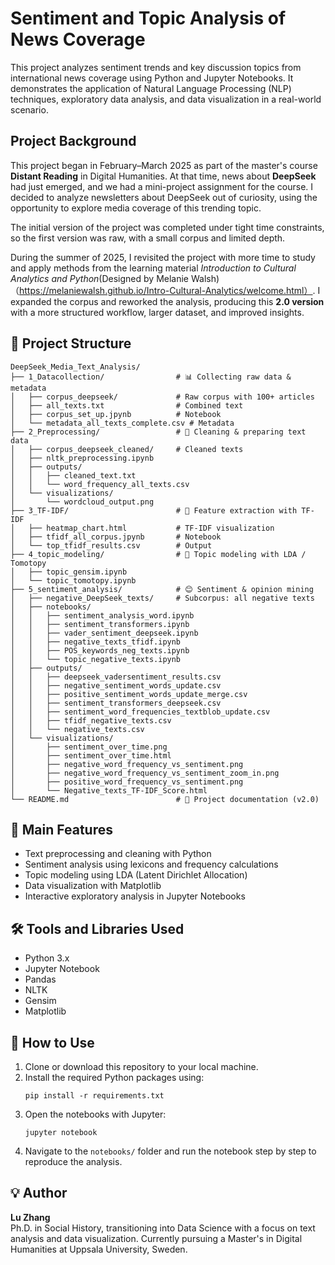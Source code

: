 # Sentiment and Topic Analysis of News Coverage

This project analyzes sentiment trends and key discussion topics from international news coverage using Python and Jupyter Notebooks. It demonstrates the application of Natural Language Processing (NLP) techniques, exploratory data analysis, and data visualization in a real-world scenario.

## Project Background

This project began in February–March 2025 as part of the master's course **Distant Reading** in Digital Humanities. At that time, news about **DeepSeek** had just emerged, and we had a mini-project assignment for the course. I decided to analyze newsletters about DeepSeek out of curiosity, using the opportunity to explore media coverage of this trending topic.

The initial version of the project was completed under tight time constraints, so the first version was raw, with a small corpus and limited depth.

During the summer of 2025, I revisited the project with more time to study and apply methods from the learning material *Introduction to Cultural Analytics and Python*(Designed by Melanie Walsh)（https://melaniewalsh.github.io/Intro-Cultural-Analytics/welcome.html）. I expanded the corpus and reworked the analysis, producing this **2.0 version** with a more structured workflow, larger dataset, and improved insights.


## 📁 Project Structure


```
DeepSeek_Media_Text_Analysis/
├── 1_Datacollection/                # 📊 Collecting raw data & metadata
│   ├── corpus_deepseek/             # Raw corpus with 100+ articles
│   ├── all_texts.txt                # Combined text
│   ├── corpus_set_up.jpynb          # Notebook
│   └── metadata_all_texts_complete.csv # Metadata
├── 2_Preprocessing/                 # 🧹 Cleaning & preparing text data
│   ├── corpus_deepseek_cleaned/     # Cleaned texts
│   ├── nltk_preprocessing.ipynb
│   ├── outputs/
│   │   ├── cleaned_text.txt
│   │   └── word_frequency_all_texts.csv
│   └── visualizations/
│       └── wordcloud_output.png
├── 3_TF-IDF/                        # 🔎 Feature extraction with TF-IDF
│   ├── heatmap_chart.html           # TF-IDF visualization
│   ├── tfidf_all_corpus.jpynb       # Notebook
│   └── top_tfidf_results.csv        # Output
├── 4_topic_modeling/                # 🧠 Topic modeling with LDA / Tomotopy
│   ├── topic_gensim.ipynb
│   └── topic_tomotopy.ipynb
├── 5_sentiment_analysis/            # 😊 Sentiment & opinion mining
│   ├── negative_DeepSeek_texts/     # Subcorpus: all negative texts
│   ├── notebooks/
│   │   ├── sentiment_analysis_word.ipynb
│   │   ├── sentiment_transformers.ipynb
│   │   ├── vader_sentiment_deepseek.ipynb
│   │   ├── negative_texts_tfidf.ipynb
│   │   ├── POS_keywords_neg_texts.ipynb
│   │   └── topic_negative_texts.ipynb
│   ├── outputs/
│   │   ├── deepseek_vadersentiment_results.csv
│   │   ├── negative_sentiment_words_update.csv
│   │   ├── positive_sentiment_words_update_merge.csv
│   │   ├── sentiment_transformers_deepseek.csv
│   │   ├── sentiment_word_frequencies_textblob_update.csv
│   │   ├── tfidf_negative_texts.csv
│   │   └── negative_texts.csv
│   └── visualizations/
│       ├── sentiment_over_time.png
│       ├── sentiment_over_time.html
│       ├── negative_word_frequency_vs_sentiment.png
│       ├── negative_word_frequency_vs_sentiment_zoom_in.png
│       ├── positive_word_frequency_vs_sentiment.png
│       └── Negative_texts_TF-IDF_Score.html
└── README.md                        # 📘 Project documentation (v2.0)
```


## 🚀 Main Features

- Text preprocessing and cleaning with Python
- Sentiment analysis using lexicons and frequency calculations
- Topic modeling using LDA (Latent Dirichlet Allocation)
- Data visualization with Matplotlib
- Interactive exploratory analysis in Jupyter Notebooks

## 🛠️ Tools and Libraries Used

- Python 3.x
- Jupyter Notebook
- Pandas
- NLTK
- Gensim
- Matplotlib

## 📌 How to Use

1. Clone or download this repository to your local machine.
2. Install the required Python packages using:
   ```
   pip install -r requirements.txt
   ```
3. Open the notebooks with Jupyter:
   ```
   jupyter notebook
   ```
4. Navigate to the `notebooks/` folder and run the notebook step by step to reproduce the analysis.

## 💡 Author

**Lu Zhang**  
Ph.D. in Social History, transitioning into Data Science with a focus on text analysis and data visualization. Currently pursuing a Master's in Digital Humanities at Uppsala University, Sweden.
